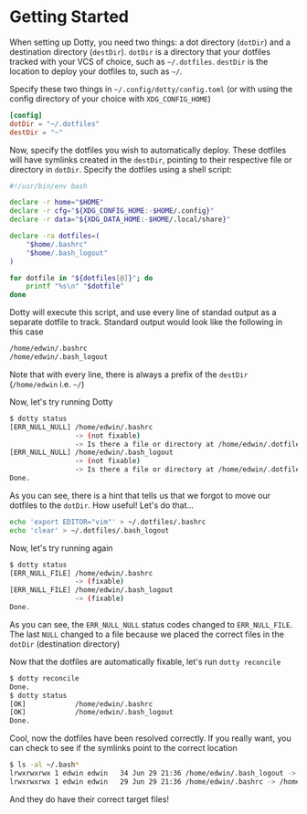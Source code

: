 # Getting Started

When setting up Dotty, you need two things: a dot directory (`dotDir`) and a destination directory (`destDir`). `dotDir` is a directory that your dotfiles tracked with your VCS of choice, such as `~/.dotfiles`. `destDir` is the location to deploy your dotfiles to, such as `~/`.

Specify these two things in `~/.config/dotty/config.toml` (or with using the config directory of your choice with `XDG_CONFIG_HOME`)

```toml
[config]
dotDir = "~/.dotfiles"
destDir = "~"
```

Now, specify the dotfiles you wish to automatically deploy. These dotfiles will have symlinks created in the `destDir`, pointing to their respective file or directory in `dotDir`. Specify the dotfiles using a shell script:

```bash
#!/usr/bin/env bash

declare -r home="$HOME"
declare -r cfg="${XDG_CONFIG_HOME:-$HOME/.config}"
declare -r data="${XDG_DATA_HOME:-$HOME/.local/share}"

declare -ra dotfiles=(
	"$home/.bashrc"
	"$home/.bash_logout"
)

for dotfile in "${dotfiles[@]}"; do
	printf "%s\n" "$dotfile"
done
```

Dotty will execute this script, and use every line of standad output as a separate dotfile to track. Standard output would look like the following in this case

```txt
/home/edwin/.bashrc
/home/edwin/.bash_logout
```

Note that with every line, there is always a prefix of the `destDir` (`/home/edwin` i.e. `~/`)

Now, let's try running Dotty

```sh
$ dotty status
[ERR_NULL_NULL] /home/edwin/.bashrc
                -> (not fixable)
                -> Is there a file or directory at /home/edwin/.dotfiles/.bashrc?
[ERR_NULL_NULL] /home/edwin/.bash_logout
                -> (not fixable)
                -> Is there a file or directory at /home/edwin/.dotfiles/.bash_logout?
Done.
```

As you can see, there is a hint that tells us that we forgot to move our dotfiles to the `dotDir`. How useful! Let's do that...

```sh
echo 'export EDITOR="vim"' > ~/.dotfiles/.bashrc
echo 'clear' > ~/.dotfiles/.bash_logout
```

Now, let's try running again

```sh
$ dotty status
[ERR_NULL_FILE] /home/edwin/.bashrc
                -> (fixable)
[ERR_NULL_FILE] /home/edwin/.bash_logout
                -> (fixable)
Done.
```

As you can see, the `ERR_NULL_NULL` status codes changed to `ERR_NULL_FILE`. The last `NULL` changed to a file because we placed the correct files in the `dotDir` (destination directory)

Now that the dotfiles are automatically fixable, let's run `dotty reconcile`

```sh
$ dotty reconcile
Done.
$ dotty status
[OK]            /home/edwin/.bashrc
[OK]            /home/edwin/.bash_logout
Done.
```

Cool, now the dotfiles have been resolved correctly. If you really want, you can check to see if the symlinks point to the correct location

```sh
$ ls -al ~/.bash*
lrwxrwxrwx 1 edwin edwin   34 Jun 29 21:36 /home/edwin/.bash_logout -> /home/edwin/.dotfiles/.bash_logout
lrwxrwxrwx 1 edwin edwin   29 Jun 29 21:36 /home/edwin/.bashrc -> /home/edwin/.dotfiles/.bashrc
```

And they do have their correct target files! 